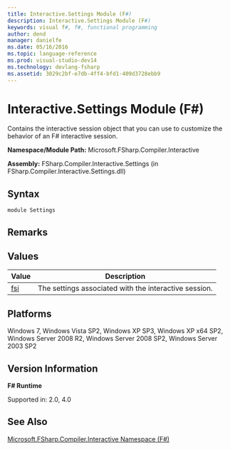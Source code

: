 ```yaml
---
title: Interactive.Settings Module (F#)
description: Interactive.Settings Module (F#)
keywords: visual f#, f#, functional programming
author: dend
manager: danielfe
ms.date: 05/16/2016
ms.topic: language-reference
ms.prod: visual-studio-dev14
ms.technology: devlang-fsharp
ms.assetid: 3029c2bf-e7db-4ff4-bfd1-409d3728ebb9 
---
```


# Interactive.Settings Module (F#)

Contains the interactive session object that you can use to customize the behavior of an F# interactive session.

**Namespace/Module Path:** Microsoft.FSharp.Compiler.Interactive

**Assembly:** FSharp.Compiler.Interactive.Settings (in FSharp.Compiler.Interactive.Settings.dll)


## Syntax

```
module Settings
```

## Remarks

## Values


|Value|Description|
|-----|-----------|
|[fsi](https://msdn.microsoft.com/library/d02ec3ad-355e-460e-bf41-c98466408642)|The settings associated with the interactive session.|

## Platforms
Windows 7, Windows Vista SP2, Windows XP SP3, Windows XP x64 SP2, Windows Server 2008 R2, Windows Server 2008 SP2, Windows Server 2003 SP2


## Version Information
**F# Runtime**

Supported in: 2.0, 4.0



## See Also
[Microsoft.FSharp.Compiler.Interactive Namespace &#40;F&#35;&#41;](Microsoft.FSharp.Compiler.Interactive-Namespace-%5BFSharp%5D.md)

